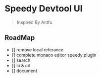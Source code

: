 # Speedy Devtool UI

> Inspired By Antfu

## RoadMap

- [] remove local referance
- [] complete monaco editor speedy plugin
- [] search
- [] ci & cd
- [] document